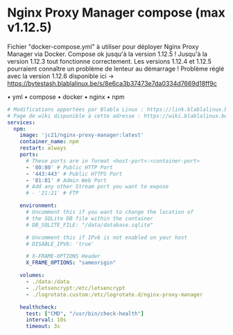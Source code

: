 # Nginx Proxy Manager compose (max v1.12.5)

Fichier "docker-compose.yml" à utiliser pour déployer Nginx Proxy Manager via Docker.
Compose ok jusqu'à la version  1.12.5 !
Jusqu'à la version 1.12.3 tout fonctionne correctement.
Les versions 1.12.4 et 1.12.5 pourraient connaître un problème de lenteur au démarrage !
Problème réglé avec la version 1.12.6 disponible ici -> https://bytestash.blablalinux.be/s/8e6ca3b37473e7da0334d7669d18ff9c

• yml
• compose
• docker
• nginx
• npm

```yaml
# Modifications apportées par Blabla Linux : https://link.blablalinux.be
# Page de wiki disponible à cette adresse : https://wiki.blablalinux.be/fr/docker-compose-nginx-proxy-manager
services:
  npm:
    image: 'jc21/nginx-proxy-manager:latest'
    container_name: npm
    restart: always
    ports:
      # These ports are in format <host-port>:<container-port>
      - '80:80' # Public HTTP Port
      - '443:443' # Public HTTPS Port
      - '81:81' # Admin Web Port
      # Add any other Stream port you want to expose
      # - '21:21' # FTP

    environment:
      # Uncomment this if you want to change the location of
      # the SQLite DB file within the container
      # DB_SQLITE_FILE: "/data/database.sqlite"

      # Uncomment this if IPv6 is not enabled on your host
      # DISABLE_IPV6: 'true'

      # X-FRAME-OPTIONS Header
      X_FRAME_OPTIONS: "sameorigin"

    volumes:
      - ./data:/data
      - ./letsencrypt:/etc/letsencrypt
      - ./logrotate.custom:/etc/logrotate.d/nginx-proxy-manager

    healthcheck:
      test: ["CMD", "/usr/bin/check-health"]
      interval: 10s
      timeout: 3s

```
